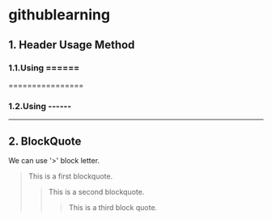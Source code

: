 # githublearning
## 1. Header Usage Method

### 1.1.Using ======
================

### 1.2.Using ------
----------------

## 2. BlockQuote
We can use '>' block letter.
> This is a first blockquote.
> > This is a second blockquote.
> > > This is a third block quote.
